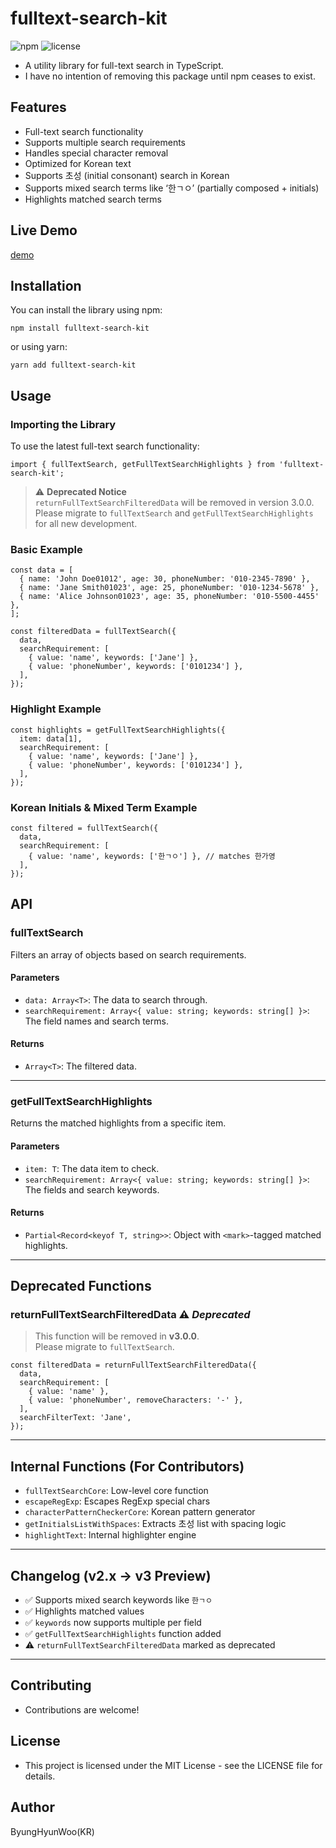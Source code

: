 # fulltext-search-kit

![npm](https://img.shields.io/npm/v/fulltext-search-kit)
![license](https://img.shields.io/npm/l/fulltext-search-kit)

- A utility library for full-text search in TypeScript.
- I have no intention of removing this package until npm ceases to exist.

## Features

- Full-text search functionality
- Supports multiple search requirements
- Handles special character removal
- Optimized for Korean text
- Supports 초성 (initial consonant) search in Korean
- Supports mixed search terms like ‘한ㄱㅇ’ (partially composed + initials)
- Highlights matched search terms

## Live Demo

[demo](https://codesandbox.io/p/devbox/fulltext-search-kit-forked-jgttr4?file=%2Fpackage.json%3A5%2C16)

## Installation

You can install the library using npm:

```
npm install fulltext-search-kit
```

or using yarn:

```
yarn add fulltext-search-kit
```

## Usage

### Importing the Library

To use the latest full-text search functionality:

```
import { fullTextSearch, getFullTextSearchHighlights } from 'fulltext-search-kit';
```

> ⚠️ **Deprecated Notice**  
> `returnFullTextSearchFilteredData` will be removed in version 3.0.0.  
> Please migrate to `fullTextSearch` and `getFullTextSearchHighlights` for all new development.

### Basic Example

```
const data = [
  { name: 'John Doe01012', age: 30, phoneNumber: '010-2345-7890' },
  { name: 'Jane Smith01023', age: 25, phoneNumber: '010-1234-5678' },
  { name: 'Alice Johnson01023', age: 35, phoneNumber: '010-5500-4455' },
];

const filteredData = fullTextSearch({
  data,
  searchRequirement: [
    { value: 'name', keywords: ['Jane'] },
    { value: 'phoneNumber', keywords: ['0101234'] },
  ],
});
```

### Highlight Example

```
const highlights = getFullTextSearchHighlights({
  item: data[1],
  searchRequirement: [
    { value: 'name', keywords: ['Jane'] },
    { value: 'phoneNumber', keywords: ['0101234'] },
  ],
});
```

### Korean Initials & Mixed Term Example

```
const filtered = fullTextSearch({
  data,
  searchRequirement: [
    { value: 'name', keywords: ['한ㄱㅇ'] }, // matches 한가영
  ],
});
```

## API

### fullTextSearch

Filters an array of objects based on search requirements.

#### Parameters

- `data: Array<T>`: The data to search through.
- `searchRequirement: Array<{ value: string; keywords: string[] }>`: The field names and search terms.

#### Returns

- `Array<T>`: The filtered data.

---

### getFullTextSearchHighlights

Returns the matched highlights from a specific item.

#### Parameters

- `item: T`: The data item to check.
- `searchRequirement: Array<{ value: string; keywords: string[] }>`: The fields and search keywords.

#### Returns

- `Partial<Record<keyof T, string>>`: Object with `<mark>`-tagged matched highlights.

---

## Deprecated Functions

### returnFullTextSearchFilteredData ⚠️ _Deprecated_

> This function will be removed in **v3.0.0**.  
> Please migrate to `fullTextSearch`.

```
const filteredData = returnFullTextSearchFilteredData({
  data,
  searchRequirement: [
    { value: 'name' },
    { value: 'phoneNumber', removeCharacters: '-' },
  ],
  searchFilterText: 'Jane',
});
```

---

## Internal Functions (For Contributors)

- `fullTextSearchCore`: Low-level core function
- `escapeRegExp`: Escapes RegExp special chars
- `characterPatternCheckerCore`: Korean pattern generator
- `getInitialsListWithSpaces`: Extracts 초성 list with spacing logic
- `highlightText`: Internal highlighter engine

---

## Changelog (v2.x → v3 Preview)

- ✅ Supports mixed search keywords like `한ㄱㅇ`
- ✅ Highlights matched values
- ✅ `keywords` now supports multiple per field
- ✅ `getFullTextSearchHighlights` function added
- ⚠️ `returnFullTextSearchFilteredData` marked as deprecated

---

## Contributing

- Contributions are welcome!

## License

- This project is licensed under the MIT License - see the LICENSE file for details.

## Author

ByungHyunWoo(KR)
